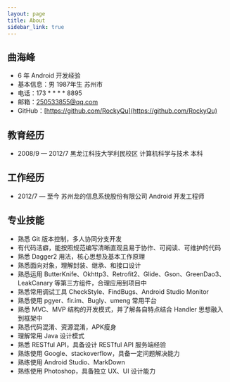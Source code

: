 ```yaml
---
layout: page
title: About
sidebar_link: true
---
```

  
## 曲海峰

- 6 年 Android 开发经验
- 基本信息：男 1987年生 苏州市
- 电话：173 * * * * 8895
- 邮箱：250533855@qq.com
- GitHub：[https://github.com/RockyQu](https://github.com/RockyQu)

## 教育经历

-  2008/9 — 2012/7 黑龙江科技大学利民校区 计算机科学与技术 本科 

## 工作经历 

- 2012/7 — 至今 苏州龙的信息系统股份有限公司  Android 开发工程师

## 专业技能

- 熟悉 Git 版本控制，多人协同分支开发
- 有代码洁癖，能按照规范编写清晰直观且易于协作、可阅读、可维护的代码
- 熟悉 Dagger2 用法，核心思想及基本工作原理
- 熟悉面向对象，理解封装、继承、和接口设计
- 熟悉运用 ButterKnife、Okhttp3、Retrofit2、Glide、Gson、GreenDao3、LeakCanary 等第三方组件，合理应用到项目中
- 熟悉常用调试工具 CheckStyle、FindBugs、Android Studio Monitor
- 熟悉使用 pgyer、fir.im、Bugly、umeng 常用平台
- 熟悉 MVC、MVP 结构的开发模式，并了解各自特点结合 Handler 思想融入到框架中
- 熟悉代码混淆、资源混淆，APK瘦身
- 理解常用 Java 设计模式
- 熟悉 RESTful API，具备设计 RESTful API 服务端经验
- 熟练使用 Google、stackoverflow，具备一定问题解决能力
- 熟练使用 Android Studio、MarkDown
- 熟练使用 Photoshop，具备独立 UX、UI 设计能力 